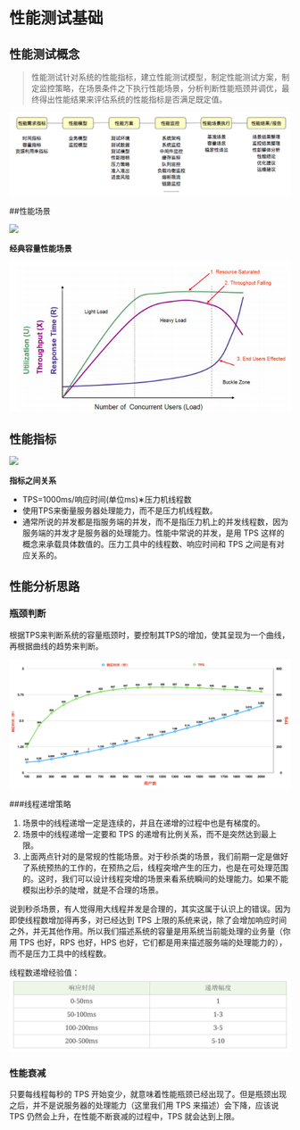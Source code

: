 # 性能测试基础

## 性能测试概念

> 性能测试针对系统的性能指标，建立性能测试模型，制定性能测试方案，制定监控策略，在场景条件之下执行性能场景，分析判断性能瓶颈并调优，最终得出性能结果来评估系统的性能指标是否满足既定值。

![](./pic/性能测试概念.png)

##性能场景

![](./pic/性能场景.jpg)



**经典容量性能场景**

![](./pic/容量性能场景.png)

## 性能指标

![](./pic/性能指标.jpg)



**指标之间关系**

- TPS=1000ms/响应时间(单位ms)∗压力机线程数
- 使用TPS来衡量服务器处理能力，而不是压力机线程数。
- 通常所说的并发都是指服务端的并发，而不是指压力机上的并发线程数，因为服务端的并发才是服务器的处理能力。性能中常说的并发，是用 TPS 这样的概念来承载具体数值的。压力工具中的线程数、响应时间和 TPS 之间是有对应关系的。



## 性能分析思路

### 瓶颈判断

根据TPS来判断系统的容量瓶颈时，要控制其TPS的增加，使其呈现为一个曲线，再根据曲线的趋势来判断。

![](./pic/TPS变化曲线.png)

###线程递增策略

1. 场景中的线程递增一定是连续的，并且在递增的过程中也是有梯度的。
2. 场景中的线程递增一定要和 TPS 的递增有比例关系，而不是突然达到最上限。
3. 上面两点针对的是常规的性能场景。对于秒杀类的场景，我们前期一定是做好了系统预热的工作的，在预热之后，线程突增产生的压力，也是在可处理范围的。这时，我们可以设计线程突增的场景来看系统瞬间的处理能力。如果不能模拟出秒杀的陡增，就是不合理的场景。

说到秒杀场景，有人觉得用大线程并发是合理的，其实这属于认识上的错误。因为即使线程数增加得再多，对已经达到 TPS 上限的系统来说，除了会增加响应时间之外，并无其他作用。所以我们描述系统的容量是用系统当前能处理的业务量（你用 TPS 也好，RPS 也好，HPS 也好，它们都是用来描述服务端的处理能力的），而不是压力工具中的线程数。

线程数递增经验值：
![](./pic/线程数递增.jpg)

### 性能衰减

只要每线程每秒的 TPS 开始变少，就意味着性能瓶颈已经出现了。但是瓶颈出现之后，并不是说服务器的处理能力（这里我们用 TPS 来描述）会下降，应该说 TPS 仍然会上升，在性能不断衰减的过程中，TPS 就会达到上限。

